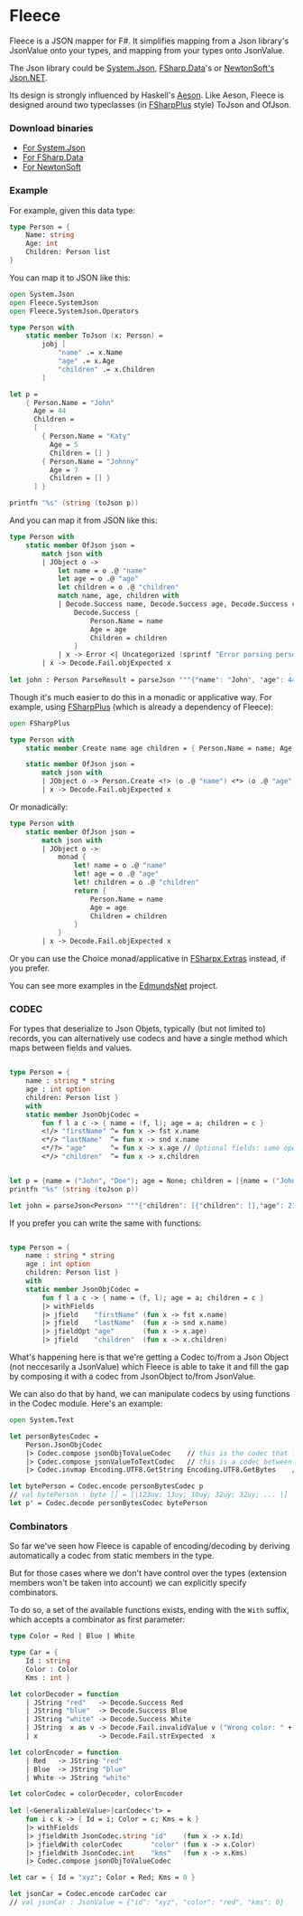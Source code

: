 Fleece
======

Fleece is a JSON mapper for F#. It simplifies mapping from a Json library's JsonValue onto your types, and mapping from your types onto JsonValue. 

The Json library could be [System.Json](http://bit.ly/1axIBoA), [FSharp.Data](http://fsharp.github.io/FSharp.Data/)'s or [NewtonSoft's Json.NET](https://www.newtonsoft.com/json).

Its design is strongly influenced by Haskell's [Aeson](http://hackage.haskell.org/package/aeson-0.7.0.0/docs/Data-Aeson.html). Like Aeson, Fleece is designed around two typeclasses (in [FSharpPlus](https://github.com/fsprojects/FSharpPlus) style) ToJson and OfJson.

### Download binaries

* [For System.Json](https://www.nuget.org/packages/Fleece.SystemJson/)
* [For FSharp.Data](https://www.nuget.org/packages/Fleece.FSharpData/)
* [For NewtonSoft](https://www.nuget.org/packages/Fleece.NewtonSoftJson/)

### Example

For example, given this data type:

```fsharp
type Person = {
    Name: string
    Age: int
    Children: Person list
}
```

You can map it to JSON like this:

```fsharp
open System.Json
open Fleece.SystemJson
open Fleece.SystemJson.Operators

type Person with
    static member ToJson (x: Person) =
        jobj [ 
            "name" .= x.Name
            "age" .= x.Age
            "children" .= x.Children
        ]

let p = 
    { Person.Name = "John"
      Age = 44
      Children = 
      [
        { Person.Name = "Katy"
          Age = 5
          Children = [] }
        { Person.Name = "Johnny"
          Age = 7
          Children = [] }
      ] }

printfn "%s" (string (toJson p))
```

And you can map it from JSON like this:

```fsharp
type Person with
    static member OfJson json =
        match json with
        | JObject o ->
            let name = o .@ "name"
            let age = o .@ "age"
            let children = o .@ "children"
            match name, age, children with
            | Decode.Success name, Decode.Success age, Decode.Success children ->
                Decode.Success {
                    Person.Name = name
                    Age = age
                    Children = children
                }
            | x -> Error <| Uncategorized (sprintf "Error parsing person: %A" x)
        | x -> Decode.Fail.objExpected x
        
let john : Person ParseResult = parseJson """{"name": "John", "age": 44, "children": [{"name": "Katy", "age": 5, "children": []}, {"name": "Johnny", "age": 7, "children": []}]}"""
```

Though it's much easier to do this in a monadic or applicative way. For example, using [FSharpPlus](https://github.com/fsprojects/FSharpPlus) (which is already a dependency of Fleece):

```fsharp
open FSharpPlus

type Person with
    static member Create name age children = { Person.Name = name; Age = age; Children = children }

    static member OfJson json =
        match json with
        | JObject o -> Person.Create <!> (o .@ "name") <*> (o .@ "age") <*> (o .@ "children")
        | x -> Decode.Fail.objExpected x

```

Or monadically:


```fsharp
type Person with
    static member OfJson json =
        match json with
        | JObject o -> 
            monad {
                let! name = o .@ "name"
                let! age = o .@ "age"
                let! children = o .@ "children"
                return {
                    Person.Name = name
                    Age = age
                    Children = children
                }
            }
        | x -> Decode.Fail.objExpected x
```

Or you can use the Choice monad/applicative in [FSharpx.Extras](https://github.com/fsprojects/FSharpx.Extras) instead, if you prefer.

You can see more examples in the [EdmundsNet](https://github.com/mausch/EdmundsNet) project.


### CODEC

For types that deserialize to Json Objets, typically (but not limited to) records, you can alternatively use codecs and have a single method which maps between fields and values. 


```fsharp

type Person = { 
    name : string * string
    age : int option
    children: Person list } 
    with
    static member JsonObjCodec =
        fun f l a c -> { name = (f, l); age = a; children = c }
        <!/> "firstName" ^= fun x -> fst x.name
        <*/> "lastName"  ^= fun x -> snd x.name
        <*/?> "age"      ^= fun x -> x.age // Optional fields: same operators but ending with '?'
        <*/> "children"  ^= fun x -> x.children


let p = {name = ("John", "Doe"); age = None; children = [{name = ("Johnny", "Doe"); age = Some 21; children = []}]}
printfn "%s" (string (toJson p))

let john = parseJson<Person> """{"children": [{"children": [],"age": 21,"lastName": "Doe","firstName": "Johnny"}],"lastName": "Doe","firstName": "John"}"""
```

If you prefer you can write the same with functions:

```fsharp

type Person = { 
    name : string * string
    age : int option
    children: Person list }
    with
    static member JsonObjCodec =
        fun f l a c -> { name = (f, l); age = a; children = c }
        |> withFields
        |> jfield    "firstName" (fun x -> fst x.name)
        |> jfield    "lastName"  (fun x -> snd x.name)
        |> jfieldOpt "age"       (fun x -> x.age)
        |> jfield    "children"  (fun x -> x.children)

```

What's happening here is that we're getting a Codec to/from a Json Object (not neccesarily a JsonValue) which Fleece is able to take it and fill the gap by composing it with a codec from JsonObject to/from JsonValue.

We can also do that by hand, we can manipulate codecs by using functions in the Codec module. Here's an example:

```fsharp
open System.Text

let personBytesCodec =
    Person.JsonObjCodec
    |> Codec.compose jsonObjToValueCodec    // this is the codec that fills the gap to/from JsonValue
    |> Codec.compose jsonValueToTextCodec   // this is a codec between JsonValue and JsonText
    |> Codec.invmap Encoding.UTF8.GetString Encoding.UTF8.GetBytes    // This is a pair of of isomorphic functions

let bytePerson = Codec.encode personBytesCodec p
// val bytePerson : byte [] = [|123uy; 13uy; 10uy; 32uy; 32uy; ... |]
let p' = Codec.decode personBytesCodec bytePerson
```

### Combinators

So far we've seen how Fleece is capable of encoding/decoding by deriving automatically a codec from static members in the type.

But for those cases where we don't have control over the types (extension members won't be taken into account) we can explicitly specify combinators.

To do so, a set of the available functions exists, ending with the `With` suffix, which accepts a combinator as first parameter:

```fsharp
type Color = Red | Blue | White

type Car = {
    Id : string
    Color : Color
    Kms : int }

let colorDecoder = function
    | JString "red"   -> Decode.Success Red  
    | JString "blue"  -> Decode.Success Blue 
    | JString "white" -> Decode.Success White
    | JString  x as v -> Decode.Fail.invalidValue v ("Wrong color: " + x)
    | x               -> Decode.Fail.strExpected  x

let colorEncoder = function
    | Red   -> JString "red"
    | Blue  -> JString "blue"
    | White -> JString "white"

let colorCodec = colorDecoder, colorEncoder
    
let [<GeneralizableValue>]carCodec<'t> =
    fun i c k -> { Id = i; Color = c; Kms = k }
    |> withFields
    |> jfieldWith JsonCodec.string "id"    (fun x -> x.Id)
    |> jfieldWith colorCodec       "color" (fun x -> x.Color)
    |> jfieldWith JsonCodec.int    "kms"   (fun x -> x.Kms)
    |> Codec.compose jsonObjToValueCodec

let car = { Id = "xyz"; Color = Red; Kms = 0 }

let jsonCar = Codec.encode carCodec car
// val jsonCar : JsonValue = {"id": "xyz", "color": "red", "kms": 0}
```